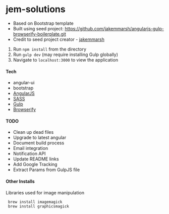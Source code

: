 jem-solutions
=============

* Based on Bootstrap template
* Built using seed project: https://github.com/jakemmarsh/angularjs-gulp-browserify-boilerplate.git
 * Credit to seed project creator - [jakemmarsh](https://github.com/jakemmarsh)

 
1. Run `npm install` from the directory
2. Run `gulp dev` (may require installing Gulp globally)
3. Navigate to `localhost:3000` to view the application

#### Tech
* angular-ui
* bootstrap
* [AngularJS](http://angularjs.org/)
* [SASS](http://sass-lang.com/)
* [Gulp](http://gulpjs.com/)
* [Browserify](http://browserify.org/)

#### TODO
* Clean up dead files
* Upgrade to latest angular
* Document build process
* Email integration
 * Notification API
* Update README links
* Add Google Tracking
* Extract Params from GulpJS file

#### Other Installs
Libraries used for image manipulation

````
 brew install imagemagick
 brew install graphicsmagick
````